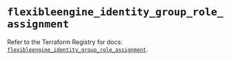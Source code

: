 # `flexibleengine_identity_group_role_assignment`

Refer to the Terraform Registry for docs: [`flexibleengine_identity_group_role_assignment`](https://registry.terraform.io/providers/flexibleenginecloud/flexibleengine/1.46.0/docs/resources/identity_group_role_assignment).

